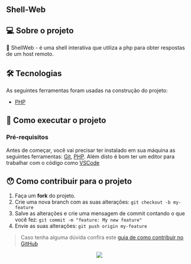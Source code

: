 ## Shell-Web

## 💻 Sobre o projeto

🐘 ShellWeb - é uma shell interativa que utiliza a php para obter respostas de um host remoto.

## 🛠 Tecnologias

As seguintes ferramentas foram usadas na construção do projeto:


- [PHP](https://www.php.net/)


## 🚀 Como executar o projeto

### Pré-requisitos

Antes de começar, você vai precisar ter instalado em sua máquina as seguintes ferramentas:
[Git](https://git-scm.com), [PHP](https://www.php.net/). 
Além disto é bom ter um editor para trabalhar com o código como [VSCode](https://code.visualstudio.com/)


## 😯 Como contribuir para o projeto

1. Faça um **fork** do projeto.
2. Crie uma nova branch com as suas alterações: `git checkout -b my-feature`
3. Salve as alterações e crie uma mensagem de commit contando o que você fez: `git commit -m "feature: My new feature"`
4. Envie as suas alterações: `git push origin my-feature`
> Caso tenha alguma dúvida confira este [guia de como contribuir no GitHub](https://github.com/firstcontributions/first-contributions)

<p align="center"><a href="https://github.com/Cr3ativeLZ/Shell-Web/blob/master/LICENSE"><img src="https://img.shields.io/static/v1.svg?style=for-the-badge&label=License&message=MIT&logoColor=d9e0ee&colorA=302d41&colorB=c9cbff"/></a></p>
